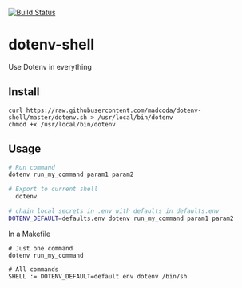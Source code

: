 [![Build Status](https://travis-ci.org/dinhoabreu/dotenv-shell.svg?branch=improve_value)](https://travis-ci.org/dinhoabreu/dotenv-shell)

# dotenv-shell

Use Dotenv in everything

## Install

```
curl https://raw.githubusercontent.com/madcoda/dotenv-shell/master/dotenv.sh > /usr/local/bin/dotenv
chmod +x /usr/local/bin/dotenv
```

## Usage

```sh
# Run command
dotenv run_my_command param1 param2

# Export to current shell
. dotenv

# chain local secrets in .env with defaults in defaults.env
DOTENV_DEFAULT=defaults.env dotenv run_my_command param1 param2
```

In a Makefile

```
# Just one command
dotenv run_my_command

# All commands
SHELL := DOTENV_DEFAULT=default.env dotenv /bin/sh
```
